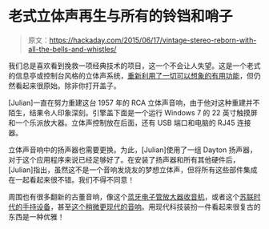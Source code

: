 # 老式立体声再生与所有的铃铛和哨子

> 原文：<https://hackaday.com/2015/06/17/vintage-stereo-reborn-with-all-the-bells-and-whistles/>

我们总是喜欢看到挽救一项经典技术的项目，这一个不会让人失望。这是一个老式的信息亭或控制台风格的立体声系统，[重新利用了一切可以想象的有用功能](http://el8id.com/arthive/?p=1134)，但仍然看起来很原始。除非你打开盖子。

[Julian]一直在努力重建这台 1957 年的 RCA 立体声音响，由于他对这种重建并不陌生，结果令人印象深刻。引擎盖下面是一个运行 Windows 7 的 22 英寸触摸屏和一个乐派放大器。立体声控制放在后面，还有 USB 端口和电脑的 RJ45 连接器。

立体声音响中的扬声器也需要更换。为此，[Julian]使用了一组 Dayton 扬声器，对于这个应用程序来说已经足够好了。在安装了扬声器和所有其他硬件后，[Julian]指出，虽然这不是一个音响发烧友的梦想立体声，但将所有这些部件集成在一起看起来很不错。我们不得不同意！

周围也有很多翻新的古董音响，像这个[蓝牙电子管放大器收音机](http://hackaday.com/2013/09/22/trash-to-treasure-bluetooth-radio-and-tube-amp-build/)，或者这个[苏联时代的手持设备](http://hackaday.com/2014/07/11/vintage-radio-rocks-with-modern-technology/)，甚至[这个稍微更现代的音响](http://hackaday.com/2015/06/09/bringing-a-century-stereo-into-the-21st-century/)。用现代科技装扮一件看起来很复古的东西是一种优雅！